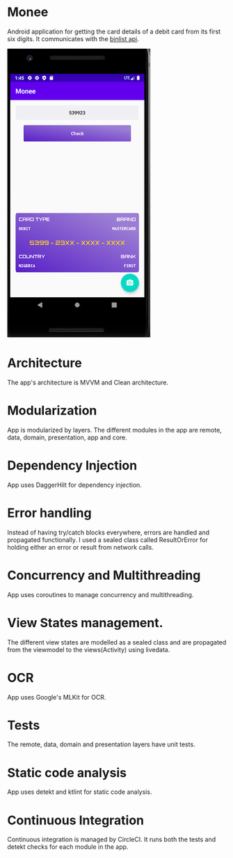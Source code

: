 # Monee

Android application for getting the card details of a debit card from its first six digits. It communicates with the [binlist api](https://binlist.net/).

![Monee](monee.png)

# Architecture
The app's architecture is MVVM and Clean architecture.

# Modularization

App is modularized by layers. The different modules in the app are remote, data, domain, presentation, app and core.

# Dependency Injection

App uses DaggerHilt for dependency injection.

# Error handling

Instead of having try/catch blocks everywhere, errors are handled and propagated functionally. 
I used a sealed class called ResultOrError for holding either an error or result from network calls.

# Concurrency and Multithreading

App uses coroutines to manage concurrency and multithreading.

# View States management.

The different view states are modelled as a sealed class and are propagated from the viewmodel to the views(Activity) using livedata.

# OCR

App uses Google's MLKit for OCR.

# Tests

The remote, data, domain and presentation layers have unit tests.

# Static code analysis

App uses detekt and ktlint for static code analysis.

# Continuous Integration

Continuous integration is managed by CircleCI. It runs both the tests and detekt checks for each module in the app.



